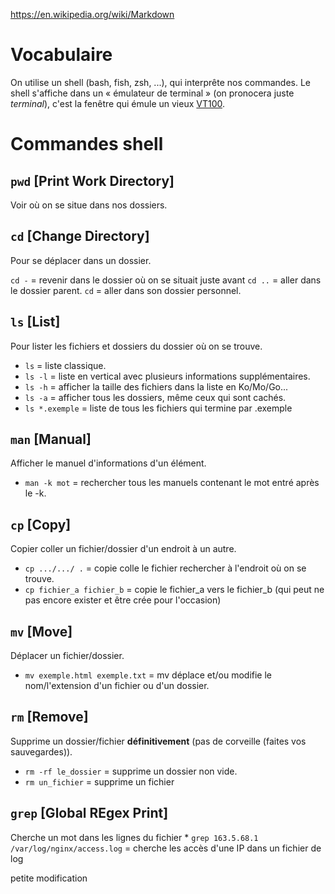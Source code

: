 https://en.wikipedia.org/wiki/Markdown 
 
# Vocabulaire

On utilise un shell (bash, fish, zsh, ...), qui interprête nos commandes. Le shell s'affiche dans un « émulateur de terminal » (on pronocera juste *terminal*), c'est la fenêtre qui émule un vieux [VT100](https://fr.wikipedia.org/wiki/VT100).


# Commandes shell

## `pwd` [Print Work Directory]

Voir où on se situe dans nos dossiers.

## `cd` [Change Directory]

Pour se déplacer dans un dossier.

`cd -` = revenir dans le dossier où on se situait juste avant
`cd ..` = aller dans le dossier parent.
`cd` = aller dans son dossier personnel.

## `ls` [List]

Pour lister les fichiers et dossiers du dossier où on se trouve.
* `ls` = liste classique.
* `ls -l` = liste en vertical avec plusieurs informations supplémentaires.
* `ls -h` = afficher la taille des fichiers dans la liste en Ko/Mo/Go...
* `ls -a` = afficher tous les dossiers, même ceux qui sont cachés.
* `ls *.exemple` = liste de tous les fichiers qui termine par .exemple


## `man` [Manual]

Afficher le manuel d'informations d'un élément.
* `man -k mot` = rechercher tous les manuels contenant le mot entré après le -k.

## `cp` [Copy]

Copier coller un fichier/dossier d'un endroit à un autre.
* `cp .../.../ .` = copie colle le fichier rechercher à l'endroit où on se trouve.
* `cp fichier_a fichier_b` = copie le fichier_a vers le fichier_b (qui peut ne pas encore exister et être crée pour l'occasion)

## `mv` [Move]

Déplacer un fichier/dossier.
* `mv exemple.html exemple.txt` = mv déplace et/ou modifie le nom/l'extension d'un fichier ou d'un dossier.


## `rm` [Remove]

Supprime un dossier/fichier **définitivement** (pas de corveille (faites vos sauvegardes)).
* `rm -rf le_dossier` = supprime un dossier non vide.
* `rm un_fichier` = supprime un fichier



## `grep` [Global REgex Print]

Cherche un mot dans les lignes du fichier
    * `grep 163.5.68.1 /var/log/nginx/access.log` = cherche les accès d'une IP dans un fichier de log

petite modification